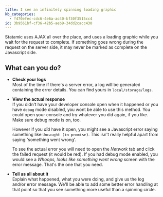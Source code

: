 ```yaml
---
title: I see an infinitely spinning loading graphic
kb_categories:
  - f470efec-cdc6-4e6a-ac40-bf30f3515cc4
id: 3b9561bf-cf36-42b5-aeb9-34dd2cacc430
---
```

Statamic uses AJAX all over the place, and uses a loading graphic while you wait for the request to complete.
If something goes wrong during the request on the server side, it may never be marked as complete on the Javascript side.

## What can you do?

- **Check your logs**  
  Most of the time if there's a server error, a log will be generated containing the error details. You can find yours
  in `local/storage/logs`.

- **View the actual response**  
  If you didn't have your developer console open when it happened or you have `debug` mode disabled, you wont be able
  to use this method. You could open your console and try whatever you did again, if you like. Make sure debug mode
  is on, too.

  However if you _did_ have it open, you might see a Javascript error
  saying something like `Uncaught (in promise)`. This isn't really helpful apart from saying 'something went wrong'.

  To see the actual error you will need to open the _Network_ tab and click
  the failed request (it would be red). If you had debug mode enabled, you would see a _Whoops, looks like something went
  wrong_ screen with the error message. That's the one that you need.

- **Tell us all about it**  
  Explain what happened, what you were doing, and give us the log and/or error message. We'll be able to add some better
  error handling at that point so that you see something more useful than a spinning circle.
